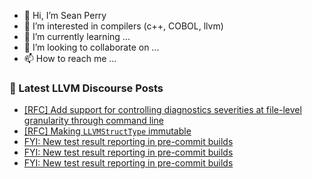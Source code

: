 - 👋 Hi, I’m Sean Perry
- 👀 I’m interested in compilers (c++, COBOL, llvm)
- 🌱 I’m currently learning ...
- 💞️ I’m looking to collaborate on ...
- 📫 How to reach me ...

<!---
s66perry/s66perry is a ✨ special ✨ repository because its `README.md` (this file) appears on your GitHub profile.
You can click the Preview link to take a look at your changes.
--->
### 📕 Latest LLVM Discourse Posts

<!-- DISCOURSE-LLVM:START -->
- [[RFC] Add support for controlling diagnostics severities at file-level granularity through command line](https://discourse.llvm.org/t/rfc-add-support-for-controlling-diagnostics-severities-at-file-level-granularity-through-command-line/81292?page=2#post_22)
- [[RFC] Making `LLVMStructType` immutable](https://discourse.llvm.org/t/rfc-making-llvmstructtype-immutable/83115#post_1)
- [FYI: New test result reporting in pre-commit builds](https://discourse.llvm.org/t/fyi-new-test-result-reporting-in-pre-commit-builds/83114#post_3)
- [FYI: New test result reporting in pre-commit builds](https://discourse.llvm.org/t/fyi-new-test-result-reporting-in-pre-commit-builds/83114#post_2)
- [FYI: New test result reporting in pre-commit builds](https://discourse.llvm.org/t/fyi-new-test-result-reporting-in-pre-commit-builds/83114#post_1)
<!-- DISCOURSE-LLVM:END -->
